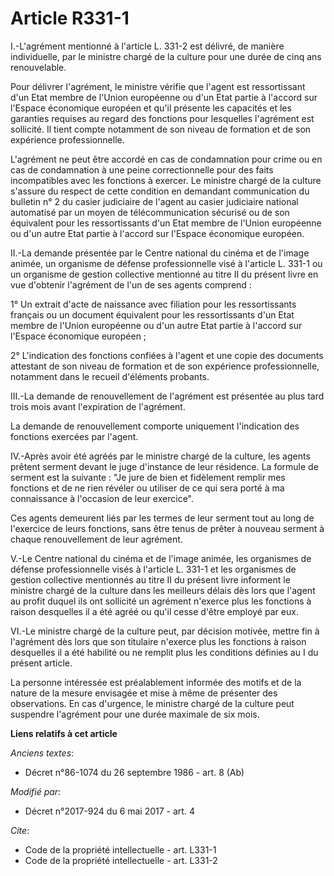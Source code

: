 # Article R331-1

I.-L'agrément mentionné à l'article L. 331-2 est délivré, de manière individuelle, par le ministre chargé de la culture pour
une durée de cinq ans renouvelable.

Pour délivrer l'agrément, le ministre vérifie que l'agent est ressortissant d'un Etat membre de l'Union européenne ou d'un
Etat partie à l'accord sur l'Espace économique européen et qu'il présente les capacités et les garanties requises au regard
des fonctions pour lesquelles l'agrément est sollicité. Il tient compte notamment de son niveau de formation et de son
expérience professionnelle.

L'agrément ne peut être accordé en cas de condamnation pour crime ou en cas de condamnation à une peine correctionnelle pour
des faits incompatibles avec les fonctions à exercer. Le ministre chargé de la culture s'assure du respect de cette condition
en demandant communication du bulletin n° 2 du casier judiciaire de l'agent au casier judiciaire national automatisé par un
moyen de télécommunication sécurisé ou de son équivalent pour les ressortissants d'un Etat membre de l'Union européenne ou
d'un autre Etat partie à l'accord sur l'Espace économique européen.

II.-La demande présentée par le Centre national du cinéma et de l'image animée, un organisme de défense professionnelle visé
à l'article L. 331-1 ou un organisme de gestion collective mentionné au titre II du présent livre en vue d'obtenir l'agrément
de l'un de ses agents comprend :

1° Un extrait d'acte de naissance avec filiation pour les ressortissants français ou un document équivalent pour les
ressortissants d'un Etat membre de l'Union européenne ou d'un autre Etat partie à l'accord sur l'Espace économique européen ;

2° L'indication des fonctions confiées à l'agent et une copie des documents attestant de son niveau de formation et de son
expérience professionnelle, notamment dans le recueil d'éléments probants.

III.-La demande de renouvellement de l'agrément est présentée au plus tard trois mois avant l'expiration de l'agrément.

La demande de renouvellement comporte uniquement l'indication des fonctions exercées par l'agent.

IV.-Après avoir été agréés par le ministre chargé de la culture, les agents prêtent serment devant le juge d'instance de leur
résidence. La formule de serment est la suivante : "Je jure de bien et fidèlement remplir mes fonctions et de ne rien révéler
ou utiliser de ce qui sera porté à ma connaissance à l'occasion de leur exercice".

Ces agents demeurent liés par les termes de leur serment tout au long de l'exercice de leurs fonctions, sans être tenus de
prêter à nouveau serment à chaque renouvellement de leur agrément.

V.-Le Centre national du cinéma et de l'image animée, les organismes de défense professionnelle visés à l'article L. 331-1 et
les organismes de gestion collective mentionnés au titre II du présent livre informent le ministre chargé de la culture dans
les meilleurs délais dès lors que l'agent au profit duquel ils ont sollicité un agrément n'exerce plus les fonctions à raison
desquelles il a été agréé ou qu'il cesse d'être employé par eux.

VI.-Le ministre chargé de la culture peut, par décision motivée, mettre fin à l'agrément dès lors que son titulaire n'exerce
plus les fonctions à raison desquelles il a été habilité ou ne remplit plus les conditions définies au I du présent article.

La personne intéressée est préalablement informée des motifs et de la nature de la mesure envisagée et mise à même de
présenter des observations. En cas d'urgence, le ministre chargé de la culture peut suspendre l'agrément pour une durée
maximale de six mois.

**Liens relatifs à cet article**

_Anciens textes_:

  - Décret n°86-1074 du 26 septembre 1986 - art. 8 (Ab)

_Modifié par_:

  - Décret n°2017-924 du 6 mai 2017 - art. 4

_Cite_:

  - Code de la propriété intellectuelle - art. L331-1
  - Code de la propriété intellectuelle - art. L331-2
